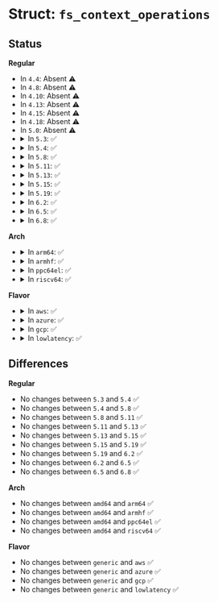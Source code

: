# Struct: <code>fs_context_operations</code>

## Status
<b>Regular</b>
<ul>
<li>
In <code>4.4</code>: Absent ⚠️
</li>
<li>
In <code>4.8</code>: Absent ⚠️
</li>
<li>
In <code>4.10</code>: Absent ⚠️
</li>
<li>
In <code>4.13</code>: Absent ⚠️
</li>
<li>
In <code>4.15</code>: Absent ⚠️
</li>
<li>
In <code>4.18</code>: Absent ⚠️
</li>
<li>
In <code>5.0</code>: Absent ⚠️
</li>
<li>
<details>
<summary>In <code>5.3</code>: ✅</summary>

```c
struct fs_context_operations {
    void (*free)(struct fs_context *);
    int (*dup)(struct fs_context *, struct fs_context *);
    int (*parse_param)(struct fs_context *, struct fs_parameter *);
    int (*parse_monolithic)(struct fs_context *, void *);
    int (*get_tree)(struct fs_context *);
    int (*reconfigure)(struct fs_context *);
};
```
</details>
</li>
<li>
<details>
<summary>In <code>5.4</code>: ✅</summary>

```c
struct fs_context_operations {
    void (*free)(struct fs_context *);
    int (*dup)(struct fs_context *, struct fs_context *);
    int (*parse_param)(struct fs_context *, struct fs_parameter *);
    int (*parse_monolithic)(struct fs_context *, void *);
    int (*get_tree)(struct fs_context *);
    int (*reconfigure)(struct fs_context *);
};
```
</details>
</li>
<li>
<details>
<summary>In <code>5.8</code>: ✅</summary>

```c
struct fs_context_operations {
    void (*free)(struct fs_context *);
    int (*dup)(struct fs_context *, struct fs_context *);
    int (*parse_param)(struct fs_context *, struct fs_parameter *);
    int (*parse_monolithic)(struct fs_context *, void *);
    int (*get_tree)(struct fs_context *);
    int (*reconfigure)(struct fs_context *);
};
```
</details>
</li>
<li>
<details>
<summary>In <code>5.11</code>: ✅</summary>

```c
struct fs_context_operations {
    void (*free)(struct fs_context *);
    int (*dup)(struct fs_context *, struct fs_context *);
    int (*parse_param)(struct fs_context *, struct fs_parameter *);
    int (*parse_monolithic)(struct fs_context *, void *);
    int (*get_tree)(struct fs_context *);
    int (*reconfigure)(struct fs_context *);
};
```
</details>
</li>
<li>
<details>
<summary>In <code>5.13</code>: ✅</summary>

```c
struct fs_context_operations {
    void (*free)(struct fs_context *);
    int (*dup)(struct fs_context *, struct fs_context *);
    int (*parse_param)(struct fs_context *, struct fs_parameter *);
    int (*parse_monolithic)(struct fs_context *, void *);
    int (*get_tree)(struct fs_context *);
    int (*reconfigure)(struct fs_context *);
};
```
</details>
</li>
<li>
<details>
<summary>In <code>5.15</code>: ✅</summary>

```c
struct fs_context_operations {
    void (*free)(struct fs_context *);
    int (*dup)(struct fs_context *, struct fs_context *);
    int (*parse_param)(struct fs_context *, struct fs_parameter *);
    int (*parse_monolithic)(struct fs_context *, void *);
    int (*get_tree)(struct fs_context *);
    int (*reconfigure)(struct fs_context *);
};
```
</details>
</li>
<li>
<details>
<summary>In <code>5.19</code>: ✅</summary>

```c
struct fs_context_operations {
    void (*free)(struct fs_context *);
    int (*dup)(struct fs_context *, struct fs_context *);
    int (*parse_param)(struct fs_context *, struct fs_parameter *);
    int (*parse_monolithic)(struct fs_context *, void *);
    int (*get_tree)(struct fs_context *);
    int (*reconfigure)(struct fs_context *);
};
```
</details>
</li>
<li>
<details>
<summary>In <code>6.2</code>: ✅</summary>

```c
struct fs_context_operations {
    void (*free)(struct fs_context *);
    int (*dup)(struct fs_context *, struct fs_context *);
    int (*parse_param)(struct fs_context *, struct fs_parameter *);
    int (*parse_monolithic)(struct fs_context *, void *);
    int (*get_tree)(struct fs_context *);
    int (*reconfigure)(struct fs_context *);
};
```
</details>
</li>
<li>
<details>
<summary>In <code>6.5</code>: ✅</summary>

```c
struct fs_context_operations {
    void (*free)(struct fs_context *);
    int (*dup)(struct fs_context *, struct fs_context *);
    int (*parse_param)(struct fs_context *, struct fs_parameter *);
    int (*parse_monolithic)(struct fs_context *, void *);
    int (*get_tree)(struct fs_context *);
    int (*reconfigure)(struct fs_context *);
};
```
</details>
</li>
<li>
<details>
<summary>In <code>6.8</code>: ✅</summary>

```c
struct fs_context_operations {
    void (*free)(struct fs_context *);
    int (*dup)(struct fs_context *, struct fs_context *);
    int (*parse_param)(struct fs_context *, struct fs_parameter *);
    int (*parse_monolithic)(struct fs_context *, void *);
    int (*get_tree)(struct fs_context *);
    int (*reconfigure)(struct fs_context *);
};
```
</details>
</li>
</ul>
<b>Arch</b>
<ul>
<li>
<details>
<summary>In <code>arm64</code>: ✅</summary>

```c
struct fs_context_operations {
    void (*free)(struct fs_context *);
    int (*dup)(struct fs_context *, struct fs_context *);
    int (*parse_param)(struct fs_context *, struct fs_parameter *);
    int (*parse_monolithic)(struct fs_context *, void *);
    int (*get_tree)(struct fs_context *);
    int (*reconfigure)(struct fs_context *);
};
```
</details>
</li>
<li>
<details>
<summary>In <code>armhf</code>: ✅</summary>

```c
struct fs_context_operations {
    void (*free)(struct fs_context *);
    int (*dup)(struct fs_context *, struct fs_context *);
    int (*parse_param)(struct fs_context *, struct fs_parameter *);
    int (*parse_monolithic)(struct fs_context *, void *);
    int (*get_tree)(struct fs_context *);
    int (*reconfigure)(struct fs_context *);
};
```
</details>
</li>
<li>
<details>
<summary>In <code>ppc64el</code>: ✅</summary>

```c
struct fs_context_operations {
    void (*free)(struct fs_context *);
    int (*dup)(struct fs_context *, struct fs_context *);
    int (*parse_param)(struct fs_context *, struct fs_parameter *);
    int (*parse_monolithic)(struct fs_context *, void *);
    int (*get_tree)(struct fs_context *);
    int (*reconfigure)(struct fs_context *);
};
```
</details>
</li>
<li>
<details>
<summary>In <code>riscv64</code>: ✅</summary>

```c
struct fs_context_operations {
    void (*free)(struct fs_context *);
    int (*dup)(struct fs_context *, struct fs_context *);
    int (*parse_param)(struct fs_context *, struct fs_parameter *);
    int (*parse_monolithic)(struct fs_context *, void *);
    int (*get_tree)(struct fs_context *);
    int (*reconfigure)(struct fs_context *);
};
```
</details>
</li>
</ul>
<b>Flavor</b>
<ul>
<li>
<details>
<summary>In <code>aws</code>: ✅</summary>

```c
struct fs_context_operations {
    void (*free)(struct fs_context *);
    int (*dup)(struct fs_context *, struct fs_context *);
    int (*parse_param)(struct fs_context *, struct fs_parameter *);
    int (*parse_monolithic)(struct fs_context *, void *);
    int (*get_tree)(struct fs_context *);
    int (*reconfigure)(struct fs_context *);
};
```
</details>
</li>
<li>
<details>
<summary>In <code>azure</code>: ✅</summary>

```c
struct fs_context_operations {
    void (*free)(struct fs_context *);
    int (*dup)(struct fs_context *, struct fs_context *);
    int (*parse_param)(struct fs_context *, struct fs_parameter *);
    int (*parse_monolithic)(struct fs_context *, void *);
    int (*get_tree)(struct fs_context *);
    int (*reconfigure)(struct fs_context *);
};
```
</details>
</li>
<li>
<details>
<summary>In <code>gcp</code>: ✅</summary>

```c
struct fs_context_operations {
    void (*free)(struct fs_context *);
    int (*dup)(struct fs_context *, struct fs_context *);
    int (*parse_param)(struct fs_context *, struct fs_parameter *);
    int (*parse_monolithic)(struct fs_context *, void *);
    int (*get_tree)(struct fs_context *);
    int (*reconfigure)(struct fs_context *);
};
```
</details>
</li>
<li>
<details>
<summary>In <code>lowlatency</code>: ✅</summary>

```c
struct fs_context_operations {
    void (*free)(struct fs_context *);
    int (*dup)(struct fs_context *, struct fs_context *);
    int (*parse_param)(struct fs_context *, struct fs_parameter *);
    int (*parse_monolithic)(struct fs_context *, void *);
    int (*get_tree)(struct fs_context *);
    int (*reconfigure)(struct fs_context *);
};
```
</details>
</li>
</ul>

## Differences
<b>Regular</b>
<ul>
<li>
No changes between <code>5.3</code> and <code>5.4</code> ✅
</li>
<li>
No changes between <code>5.4</code> and <code>5.8</code> ✅
</li>
<li>
No changes between <code>5.8</code> and <code>5.11</code> ✅
</li>
<li>
No changes between <code>5.11</code> and <code>5.13</code> ✅
</li>
<li>
No changes between <code>5.13</code> and <code>5.15</code> ✅
</li>
<li>
No changes between <code>5.15</code> and <code>5.19</code> ✅
</li>
<li>
No changes between <code>5.19</code> and <code>6.2</code> ✅
</li>
<li>
No changes between <code>6.2</code> and <code>6.5</code> ✅
</li>
<li>
No changes between <code>6.5</code> and <code>6.8</code> ✅
</li>
</ul>
<b>Arch</b>
<ul>
<li>
No changes between <code>amd64</code> and <code>arm64</code> ✅
</li>
<li>
No changes between <code>amd64</code> and <code>armhf</code> ✅
</li>
<li>
No changes between <code>amd64</code> and <code>ppc64el</code> ✅
</li>
<li>
No changes between <code>amd64</code> and <code>riscv64</code> ✅
</li>
</ul>
<b>Flavor</b>
<ul>
<li>
No changes between <code>generic</code> and <code>aws</code> ✅
</li>
<li>
No changes between <code>generic</code> and <code>azure</code> ✅
</li>
<li>
No changes between <code>generic</code> and <code>gcp</code> ✅
</li>
<li>
No changes between <code>generic</code> and <code>lowlatency</code> ✅
</li>
</ul>
